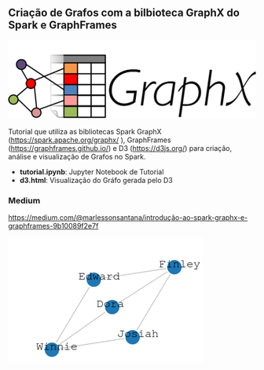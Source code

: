 ## Criação de Grafos com a bilbioteca GraphX do Spark e GraphFrames

![Alt Text](./img/graphx-logo.svg) 

Tutorial que utiliza as bibliotecas Spark GraphX (https://spark.apache.org/graphx/
), GraphFrames (https://graphframes.github.io/) e D3 (https://d3js.org/) para criação, análise e visualização de Grafos no Spark.

* **tutorial.ipynb**: Jupyter Notebook de Tutorial
* **d3.html**: Visualização do Gráfo gerada pelo D3

### Medium

https://medium.com/@marlessonsantana/introdução-ao-spark-graphx-e-graphframes-9b10089f2e7f

![Alt Text](./img/graph.png) 

